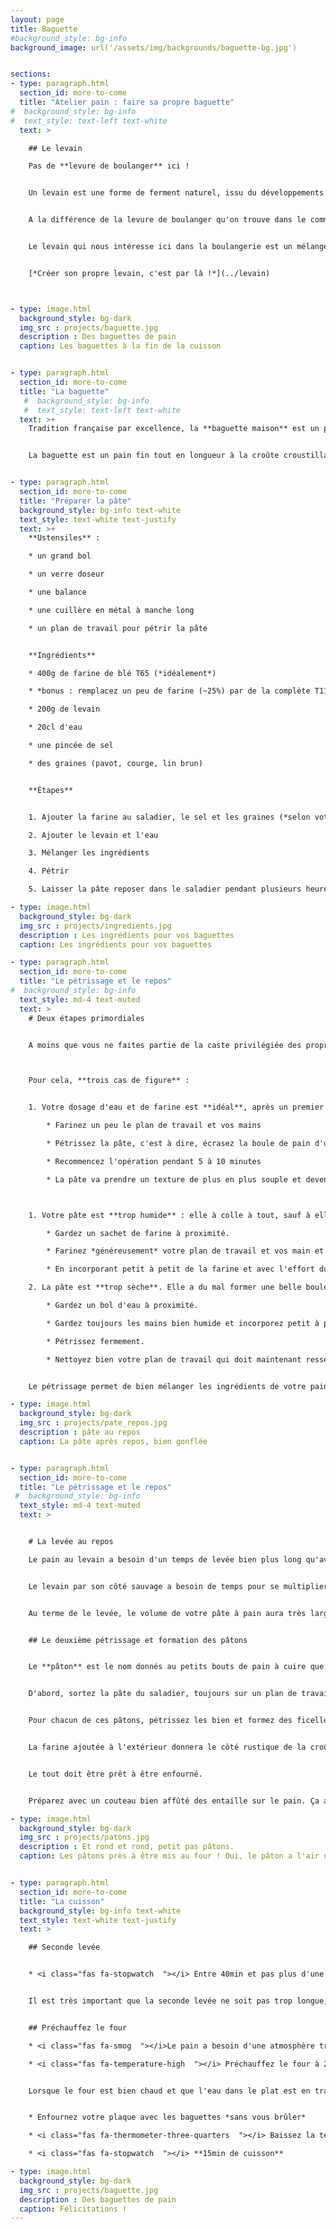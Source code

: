 ```yaml
---
layout: page
title: Baguette
#background_style: bg-info
background_image: url('/assets/img/backgrounds/baguette-bg.jpg')


sections:
- type: paragraph.html
  section_id: more-to-come
  title: "Atelier pain : faire sa propre baguette"
#  background_style: bg-info
#  text_style: text-left text-white
  text: >

    ## Le levain

    Pas de **levure de boulanger** ici !


    Un levain est une forme de ferment naturel, issu du développements de micro-organismes particulier naturellement présents dans la farine et l'air. Il permet dans notre cas la fermentation dans la pâte à pain permettant sa *levée*.


    A la différence de la levure de boulanger qu'on trouve dans le commerce, il donne un pain plus rustique, acidulé et à la mie irrégulière. Il permet également de conserver le pain plus longtemps.


    Le levain qui nous intéresse ici dans la boulangerie est un mélange de farine et d'eau abritant ces levures naturelles qui est entretenu régulièrement et utilisé pour réaliser les pains. Un petit bout prélevé permettra d'ensemencer la pâte de pain au levain pour en assurer la levée.


    [*Créer son propre levain, c'est par là !*](../levain)



- type: image.html
  background_style: bg-dark
  img_src : projects/baguette.jpg
  description : Des baguettes de pain  
  caption: Les baguettes à la fin de la cuisson  


- type: paragraph.html
  section_id: more-to-come
  title: "La baguette"
   #  background_style: bg-info
   #  text_style: text-left text-white
  text: >+
    Tradition française par excellence, la **baguette maison** est un parfait moyen d'assouvir votre inconscient patriotique obsessif tout en gardant une alimentation saine et la saveur innocente d'un pain fait chez soi.


    La baguette est un pain fin tout en longueur à la croûte croustillante et une mie tendre.


- type: paragraph.html
  section_id: more-to-come
  title: "Préparer la pâte"
  background_style: bg-info text-white
  text_style: text-white text-justify
  text: >+
    **Ustensiles** :

    * un grand bol

    * un verre doseur

    * une balance

    * une cuillère en métal à manche long

    * un plan de travail pour pétrir la pâte


    **Ingrédients**

    * 400g de farine de blé T65 (*idéalement*)

    * *bonus : remplacez un peu de farine (~25%) par de la complète T110 et T150 ou du seigle*.

    * 200g de levain

    * 20cl d'eau

    * une pincée de sel

    * des graines (pavot, courge, lin brun)


    **Étapes**


    1. Ajouter la farine au saladier, le sel et les graines (*selon votre goût*)

    2. Ajouter le levain et l'eau

    3. Mélanger les ingrédients

    4. Pétrir

    5. Laisser la pâte reposer dans le saladier pendant plusieurs heures.

- type: image.html
  background_style: bg-dark
  img_src : projects/ingredients.jpg
  description : Les ingrédients pour vos baguettes
  caption: Les ingrédients pour vos baguettes

- type: paragraph.html
  section_id: more-to-come
  title: "Le pétrissage et le repos"
#  background_style: bg-info
  text_style: md-4 text-muted
  text: >
    # Deux étapes primordiales


    A moins que vous ne faites partie de la caste privilégiée des propriétaires *nantis* d'un robot de cuisine avec crochet, vous allez devoir pétrir vous même votre pâte à pain.



    Pour cela, **trois cas de figure** :


    1. Votre dosage d'eau et de farine est **idéal**, après un premier mélange et quelques pétrissage dans le bol, la boule de pâte est déjà bien formée.

        * Farinez un peu le plan de travail et vos mains

        * Pétrissez la pâte, c'est à dire, écrasez la boule de pain d'un mouvement puissant puis repliez la sur elle même pour reformer une boule.

        * Recommencez l'opération pendant 5 à 10 minutes

        * La pâte va prendre un texture de plus en plus souple et devenir parfaitement homogène. Elle va également devenir de moins en moins collante. Si vous pouvez jeter votre pâte sur le plan de travail et qu'elle n'y reste pas du tout collé, c'est qu'elle commence à être bien pétrie.



    1. Votre pâte est **trop humide** : elle à colle à tout, sauf à elle même. Elle est un blob à L’appétit insatiable qui mangera vos main, votre alliance, vos animaux domestiques si ils s'approchent trop, et ne les rendra jamais.

        * Gardez un sachet de farine à proximité.

        * Farinez *généreusement* votre plan de travail et vos main et pétrissez.

        * En incorporant petit à petit de la farine et avec l'effort du pétrissage, la pâte va progressivement devenir moins collante.

    2. La pâte est **trop sèche**. Elle a du mal former une belle boule homogène et semble aride comme un été en Calabre :

        * Gardez un bol d'eau à proximité.

        * Gardez toujours les mains bien humide et incorporez petit à petit de l'eau dans la pâte par ce biais

        * Pétrissez fermement.

        * Nettoyez bien votre plan de travail qui doit maintenant ressembler aux heures sombre de Sarajevo.


    Le pétrissage permet de bien mélanger les ingrédients de votre pain et d'apporter aux levures tout l'oxygène et les nutriments dont elles ont besoin. Les mouvement libère la protéine principale du blé, le **gluten**, qui donner à la pâte ses propriétés *élastiques* pour capturer les bulles de gaz produites par le levain et ainsi, faire gonfler le pain.

- type: image.html
  background_style: bg-dark
  img_src : projects/pate_repos.jpg
  description : pâte au repos
  caption: La pâte après repos, bien gonflée


- type: paragraph.html
  section_id: more-to-come
  title: "Le pétrissage et le repos"
 #  background_style: bg-info
  text_style: md-4 text-muted
  text: >


    # La levée au repos

    Le pain au levain a besoin d'un temps de levée bien plus long qu'avec des levures de boulanger. Dans les meilleurs conditions, une faut compter un minimum de 4h, voir une journée ou une nuit entière.


    Le levain par son côté sauvage a besoin de temps pour se multiplier et transformer les sucres du pain en CO<sub>2</sub>. Un temps de levée trop court donnera un pain compacte pas vraiment appétissant.


    Au terme de le levée, le volume de votre pâte à pain aura très largement augmentée, jusqu'à 4 fois et allant jusqu'à remplir tout le saladier.


    ## Le deuxième pétrissage et formation des pâtons


    Le **pâton** est le nom donnés au petits bouts de pain à cuire que vous allez former à partir de votre boule de pâte.


    D'abord, sortez la pâte du saladier, toujours sur un plan de travail un peu fariné et pétrissez-la brièvement, puis séparez là en **4 pâtons**.


    Pour chacun de ces pâtons, pétrissez les bien et formez des ficelles en les roulant en les farinant bien. Le but est de les faire aussi long que vous four semble le permettre.


    La farine ajoutée à l'extérieur donnera le côté rustique de la croûte du pain. Une fois bien formé, placez les sur une plaque, du papier sulfurisé ou un tapis de cuisson en silicone.


    Le tout doit être prêt à être enfourné.


    Préparez avec un couteau bien affûté des entaille sur le pain. Ça aidera le pain à gonfler au four proprement sans se déchirer.

- type: image.html
  background_style: bg-dark
  img_src : projects/patons.jpg
  description : Et rond et rond, petit pas pâtons.
  caption: Les pâtons près à être mis au four ! Oui, le pâton a l'air nul, et c'est bien là le moindre de ses défauts.


- type: paragraph.html
  section_id: more-to-come
  title: "La cuisson"
  background_style: bg-info text-white
  text_style: text-white text-justify
  text: >

    ## Seconde levée


    * <i class="fas fa-stopwatch  "></i> Entre 40min et pas plus d'une heure !


    Il est très important que la seconde levée ne soit pas trop longue, sinon, le pain va retomber sur lui même et sa structure sera trop dense après la cuisson.


    ## Préchauffez le four

    * <i class="fas fa-smog  "></i>Le pain a besoin d'une atmosphère très humide pour cuire. Placez un plat rempli d'eau au sol du four.

    * <i class="fas fa-temperature-high  "></i> Préchauffez le four à 250°C sans la chaleur tournante pour avoir un maximum d'inertie.


    Lorsque le four est bien chaud et que l'eau dans le plat est en train de bouillir, basculez le four sur **chaleur tournante**


    * Enfournez votre plaque avec les baguettes *sans vous brûler*

    * <i class="fas fa-thermometer-three-quarters  "></i> Baissez la température à 220°C

    * <i class="fas fa-stopwatch  "></i> **15min de cuisson**

- type: image.html
  background_style: bg-dark
  img_src : projects/baguette.jpg
  description : Des baguettes de pain  
  caption: Félicitations !
---
```

